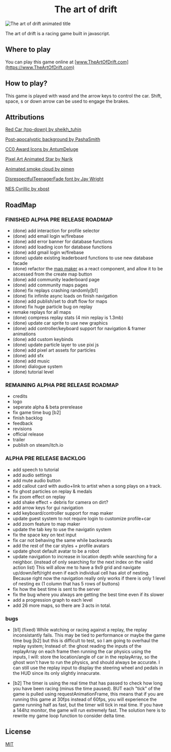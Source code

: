 <h1 align="center"> The art of drift </h1>

![The art of drift animated title](https://github.com/MichaelGombos/browser-driving-demo/blob/main/public/title.gif?raw=true)

The art of drift is a racing game built in javascript.


## Where to play

You can play this game online at [www.TheArtOfDrift.com](https://www.TheArtOfDrift.com)

## How to play?

This game is played with wasd and the arrow keys to control the car. Shift, space, s or down arrow can be used to engage the brakes.

## Attributions

[Red Car (top-down) by sheikh_tuhin](https://opengameart.org/content/red-car-top-down)

[Post-apocalyptic background by PashaSmith](https://pashasmith.itch.io/post-apocalyptic-background)

[CC0 Award Icons by AntumDeluge](https://opengameart.org/content/cc0-award-icons)

[Pixel Art Animated Star by Narik](https://soulofkiran.itch.io/pixel-art-animated-star)

[Animated smoke cloud by pimen](https://pimen.itch.io/smoke-vfx-1)

[DisrespectfulTeenagerFade font by Jay Wright](http://www.pentacom.jp/pentacom/bitfontmaker2/gallery/?id=920)

[NES Cyrillic by xbost](http://www.pentacom.jp/pentacom/bitfontmaker2/gallery/?id=2639)

## RoadMap

### FINISHED ALPHA PRE RELEASE ROADMAP
- (done) add interaction for profile selector 
- (done) add email login w/firebase
- (done) add error banner for database functions
- (done) add loading icon for database functions
- (done) add gmail login w/firebase
- (done) update existing leaderboard functions to use new database facade
- (done) refactor the [map maker](https://michaelgombos.github.io/browser-driving-map-creator/) as a react component, and allow it to be accessed from the create map button
- (done) add community leaderboard page
- (done) add community maps pages
- (done) fix replays crashing randomly[b1]
- (done) fix infinite async loads on finish navigation
- (done) add publish/set to draft flow for maps
- (done) fix huge particle bug on replay
- remake replays for all maps
- (done) compress replay stats (4 min replay is 1.3mb)
- (done) update car sprite to use new graphics
- (done) add controller/keyboard support for navigation & framer animations
- (done) add custom keybinds
- (done) update particle layer to use pixi js
- (done) add pixel art assets for particles
- (done) add sfx
- (done) add music
- (done) dialogue system
- (done)  tutorial level

### REMAINING ALPHA PRE RELEASE ROADMAP
- credits
- logo 
- seperate alpha & beta prerelease
- fix game time bug [b2]
- finish backlog
- feedback
- revisions
- official release
- trailer
- publish on steam/itch.io

### ALPHA PRE RELEASE BACKLOG 
- add speech to tutorial
- add audio settings
- add mute audio button
- add callout card with audio+link to artist when a song plays on a track.
- fix ghost particles on replay & medals
- fix zoom effect on replay
- add shake effect + debris for camera on dirt? 
- add arrow keys for gui navigation
- add keyboard/controller support for map maker
- update guest system to not require login to customize profile+car
- add zoom feature to map maker
- update the tab key to use the navigatin system
- fix the space key on text input
- fix car not behaving the same while backwards
- add the rest of the car styles + profile avatars
- update ghost default avatar to be a robot
- update navigation to increase in location depth while searching for a neighbor. (instead of only searching for the next index on the valid action list) This will allow me to have a 9x9 grid and navigate up/down/left/right even if each individual cell has alot of nesting. Because right now the navigation really only works if there is only 1 level of nesting ex (1 column that has 5 rows of buttons)
- fix how the best time is sent to the server
- fix the bug where you always are getting the best time even if its slower
- add a progression graph to each level
- add 26 more maps, so there are 3 acts in total.

### bugs

- [b1] (fixed) While watching or racing against a replay, the replay inconsistantly fails. This may be tied to performance or maybe the game time bug [b2] but this is difficult to test, so I am going to overhaul the replay system; Instead of:
 the ghost reading the inputs of the replayArray on each frame then running the car physics using the inputs,
I will:
   store the location/angle of car in the replayArray, so the ghost won't have to run the physics, and should always be accurate. I can still use the replay input to display the steering wheel and pedals in the HUD since its only slightly innacurate.

- [b2] The timer is using the real time that has passed to check how long you have been racing (minus the time paused). BUT each "tick" of the game is pulled using requestAnimationFrame, this means that if you are running this game at 30fps instead of 60fps, you will experience the game running half as fast, but the timer will tick in real time. If you have a 144hz monitor, the game will run extremely fast. The solution here is to rewrite my game loop function to consider delta time.


## License

[MIT](https://choosealicense.com/licenses/mit/)
